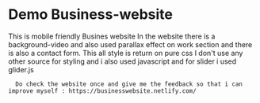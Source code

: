 # Demo Business-website
This is mobile friendly Busines website 
      In the website there is a background-video and also used parallax effect on work section and there is also a contact form.
      This all style is return on pure css I don't use any other source for styling and i also used javascript and for slider i used glider.js 
      
      
      
      Do check the website once and give me the feedback so that i can improve myself : https://businesswebsite.netlify.com/
